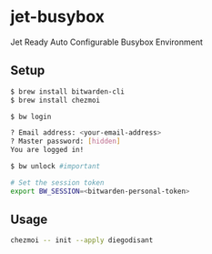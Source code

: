 # jet-busybox
Jet Ready Auto Configurable Busybox Environment

## Setup

```bash
$ brew install bitwarden-cli
$ brew install chezmoi

$ bw login

? Email address: <your-email-address>
? Master password: [hidden]
You are logged in!

$ bw unlock #important

# Set the session token
export BW_SESSION=<bitwarden-personal-token>
```


## Usage

```bash
chezmoi -- init --apply diegodisant
```